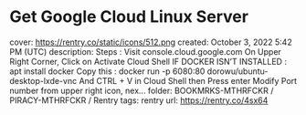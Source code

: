 # Get Google Cloud Linux Server

cover: https://rentry.co/static/icons/512.png
created: October 3, 2022 5:42 PM (UTC)
description: Steps :  Visit console.cloud.google.com On Upper Right Corner, Click on Activate Cloud Shell IF DOCKER ISN’T INSTALLED : apt install docker  Copy this : docker run -p 6080:80 dorowu/ubuntu-desktop-lxde-vnc  And CTRL + V in Cloud Shell then Press enter Modify Port number from upper right icon, nex...
folder: BOOKMRKS-MTHRFCKR / PIRACY-MTHRFCKR / Rentry
tags: rentry
url: https://rentry.co/4sx64